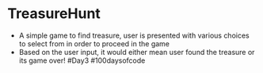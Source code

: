 # TreasureHunt
- A simple game to find treasure, user is presented with various choices to select from in order to proceed in the game
- Based on the user input, it would either mean user found the treasure or its game over!
#Day3 #100daysofcode
